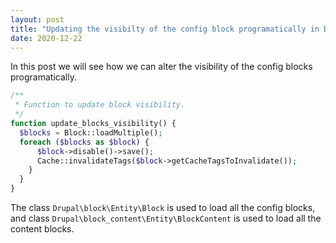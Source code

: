 ```yaml
---
layout: post
title: "Updating the visibilty of the config block programatically in Drupal 8"
date: 2020-12-22
---
```

In this post we will see how we can alter the visibility of the config blocks programatically.

```php
/**
 * Function to update block visibility.
 */
function update_blocks_visibility() {
  $blocks = Block::loadMultiple();
  foreach ($blocks as $block) {
      $block->disable()->save();
      Cache::invalidateTags($block->getCacheTagsToInvalidate());
    }
  }
}
```
The class `Drupal\block\Entity\Block` is used to load all the config blocks, and class `Drupal\block_content\Entity\BlockContent` is used to load all the content blocks.
